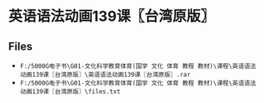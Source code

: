 # 英语语法动画139课〖台湾原版〗

## Files

- `F:/5000G电子书\G01-文化科学教育体育(国学 文化 体育 教程 教材)\课程\英语语法动画139课〖台湾原版〗\英语语法动画139课〖台湾原版〗.rar`
- `F:/5000G电子书\G01-文化科学教育体育(国学 文化 体育 教程 教材)\课程\英语语法动画139课〖台湾原版〗\files.txt`
